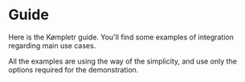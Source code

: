 # Guide

Here is the Kømpletr guide. You'll find some examples of integration regarding main use cases.

All the examples are using the way of the simplicity, and use only the options required for the demonstration.